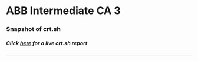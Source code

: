 # ABB Intermediate CA 3
### Snapshot of crt.sh
##### Click [here](https://crt.sh/?q=9C7CA7819C43E02A654658FB36650BD8A3F22A9B8535EF357E2BBC8B921A90E2) for a live crt.sh report

---
